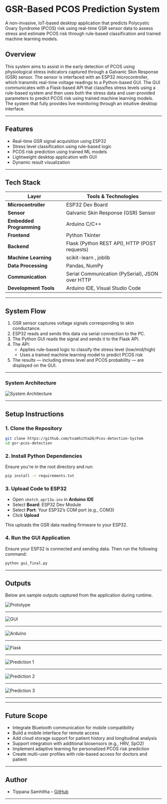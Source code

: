 # GSR-Based PCOS Prediction System

A non-invasive, IoT-based desktop application that predicts Polycystic Ovary Syndrome (PCOS) risk using real-time GSR sensor data to assess stress and estimate PCOS risk through rule-based classification and trained machine learning models. 


## Overview

This system aims to assist in the early detection of PCOS using physiological stress indicators captured through a Galvanic Skin Response (GSR) sensor. The sensor is interfaced with an ESP32 microcontroller, which transmits real-time voltage readings to a Python-based GUI. The GUI communicates with a Flask-based API that classifies stress levels using a rule-based system and then uses both the stress data and user-provided parameters to predict PCOS risk using trained machine learning models. The system that fully provides live monitoring through an intuitive desktop interface.

---

## Features

- Real-time GSR signal acquisition using ESP32
- Stress level classification using rule-based logic
- PCOS risk prediction using trained ML models
- Lightweight desktop application with GUI
- Dynamic result visualization 

---

## Tech Stack

| Layer             | Tools & Technologies                                              |
|------------------|-------------------------------------------------------------------|
| **Microcontroller** | ESP32 Dev Board                       |
| **Sensor**          | Galvanic Skin Response (GSR) Sensor            |
| **Embedded Programming** | Arduino C/C++                        |
| **Frontend**        | Python Tkinter                                   |
| **Backend**         | Flask (Python REST API), HTTP (POST requests)                  |
| **Machine Learning**| scikit-learn , joblib        |
| **Data Processing** | Pandas, NumPy                                                   |
| **Communication**   | Serial Communication (PySerial), JSON over HTTP                |
| **Development Tools** | Arduino IDE, Visual Studio Code                             |

---


## System Flow

1. GSR sensor captures voltage signals corresponding to skin conductance.
2. ESP32 reads and sends this data via serial connection to the PC.
3. The Python GUI reads the signal and sends it to the Flask API.
4. The API:
   - Applies rule-based logic to classify the stress level (low/mid/high)
   - Uses a trained machine learning model to predict PCOS risk
5. The results — including stress level and PCOS probability — are displayed on the GUI.

---
### System Architecture

![System Architecture](Diagrams/System_architecture.png)

---

## Setup Instructions

### 1. Clone the Repository

```bash
git clone https://github.com/tsamhitha26/Pcos-detection-System
cd gsr-pcos-detection
```

### 2. Install Python Dependencies
Ensure you're in the root directory and run:

```bash
pip install -r requirements.txt
```

### 3. Upload Code to ESP32

- Open `sketch_apr13a.ino` in **Arduino IDE**
- Select **Board**: ESP32 Dev Module  
- Select **Port**: Your ESP32’s COM port (e.g., COM3)  
- Click **Upload**

This uploads the GSR data reading firmware to your ESP32.

### 4. Run the GUI Application

Ensure your ESP32 is connected and sending data. Then run the following command:

```bash
python gui_final.py
```
---

## Outputs

Below are sample outputs captured from the application during runtime.

![Prototype](Diagrams/Prototype.jpg)

---
![GUI](Diagrams/GUI.png)

---
![Arduino](Diagrams/arduino.png)

---
![Flask](Diagrams/Flask.png)

---
![Prediction 1](Diagrams/low.png)

---
![Prediction 2](Diagrams/mid.png)

---
![Prediction 3](Diagrams/high.png)

---

---

## Future Scope

- Integrate Bluetooth communication for mobile compatibility
- Build a mobile interface for remote access
- Add cloud storage support for patient history and longitudinal analysis
- Support integration with additional biosensors (e.g., HRV, SpO2)
- Implement adaptive learning for personalized PCOS risk prediction
- Create multi-user profiles with role-based access for doctors and patient

---

## Author

- Tippana Samhitha – [GitHub](https://github.com/tsamhitha26)

---
